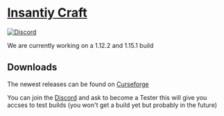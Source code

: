 # [Insantiy Craft](https://www.curseforge.com/minecraft/mc-mods/insanitycraft)
[![Discord](https://img.shields.io/discord/606891148664897659?color=7289DA)](https://discord.gg/p4u57uF)

We are currently working on a 1.12.2 and 1.15.1 build

## Downloads

The newest releases can be found on [Curseforge](https://www.curseforge.com/minecraft/mc-mods/insanitycraft)

You can join the [Discord](https://discord.gg/p4u57uF) and ask to become a Tester this will give you accses to test builds (you won't get a build yet but probably in the future) 
